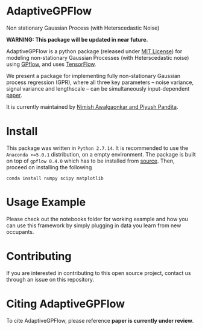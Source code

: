 # AdaptiveGPFlow
Non stationary Gaussian Process (with Heterscedastic Noise)

**WARNING: This package will be updated in near future.**

AdaptiveGPFlow is a python package (released under [MIT License](https://github.com/nawalgao/GPPrefElicit/blob/master/LICENSE)) for modeling non-stationary Gaussian Processes (with Heterscedastic noise)
using [GPflow](https://github.com/GPflow/GPflow), and uses [TensorFlow](http://www.tensorflow.org).

We present a package for implementing fully non-stationary Gaussian process regression (GPR), where all three key parameters – noise variance, signal variance and lengthscale – can be simultaneously input-dependent [paper](https://arxiv.org/pdf/1508.04319.pdf).


It is currently maintained by [Nimish Awalgaonkar and Piyush Pandita](https://www.predictivesciencelab.org/people.html).

# Install
This package was written in `Python 2.7.14`. It is recommended to use the `Anaconda >=5.0.1` distribution, on a empty environment. The package is built on top of `gpflow 0.4.0` which has to be installed from [source]( https://github.com/GPflow/GPflow/releases/tag/0.4.0).
Then, proceed on installing the following
```
conda install numpy scipy matplotlib 
```

# Usage Example
Please check out the notebooks folder for working example and how you can use this framework by simply plugging in data you learn from new occupants.

# Contributing
If you are interested in contributing to this open source project, contact us through an issue on this repository.

# Citing AdaptiveGPFlow

To cite AdaptiveGPFlow, please reference **paper is currently under review**.
